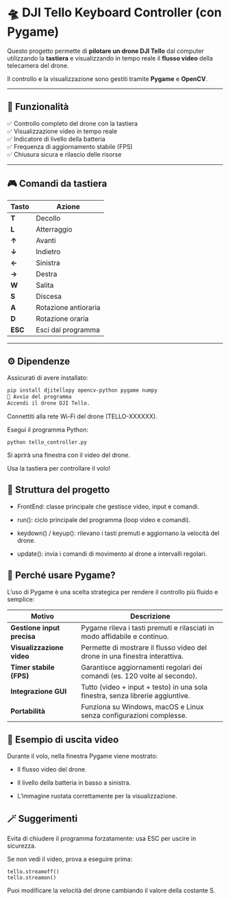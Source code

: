# 🛸 DJI Tello Keyboard Controller (con Pygame)

Questo progetto permette di **pilotare un drone DJI Tello** dal computer utilizzando la **tastiera** e visualizzando in tempo reale il **flusso video** della telecamera del drone.

Il controllo e la visualizzazione sono gestiti tramite **Pygame** e **OpenCV**.

---

## 🎯 Funzionalità

✅ Controllo completo del drone con la tastiera  
✅ Visualizzazione video in tempo reale  
✅ Indicatore di livello della batteria  
✅ Frequenza di aggiornamento stabile (FPS)  
✅ Chiusura sicura e rilascio delle risorse

---

## 🎮 Comandi da tastiera

| Tasto | Azione |
|-------|--------|
| **T** | Decollo |
| **L** | Atterraggio |
| **↑** | Avanti |
| **↓** | Indietro |
| **←** | Sinistra |
| **→** | Destra |
| **W** | Salita |
| **S** | Discesa |
| **A** | Rotazione antioraria |
| **D** | Rotazione oraria |
| **ESC** | Esci dal programma |

---

## ⚙️ Dipendenze

Assicurati di avere installato:

```bash
pip install djitellopy opencv-python pygame numpy
🚀 Avvio del programma
Accendi il drone DJI Tello.
```

Connettiti alla rete Wi-Fi del drone (TELLO-XXXXXX).

Esegui il programma Python:

```
python tello_controller.py
```

Si aprirà una finestra con il video del drone.

Usa la tastiera per controllare il volo!

## 🧩 Struttura del progetto
- FrontEnd: classe principale che gestisce video, input e comandi.

- run(): ciclo principale del programma (loop video e comandi).

- keydown() / keyup(): rilevano i tasti premuti e aggiornano la velocità del drone.

- update(): invia i comandi di movimento al drone a intervalli regolari.

## 🧠 Perché usare Pygame?
L’uso di Pygame è una scelta strategica per rendere il controllo più fluido e semplice:

| Motivo	| Descrizione |
|-------|--------|
| **Gestione input precisa** |	Pygame rileva i tasti premuti e rilasciati in modo affidabile e continuo. |
| **Visualizzazione video** |	Permette di mostrare il flusso video del drone in una finestra interattiva. |
| **Timer stabile (FPS)** |	Garantisce aggiornamenti regolari dei comandi (es. 120 volte al secondo). |
| **Integrazione GUI** |	Tutto (video + input + testo) in una sola finestra, senza librerie aggiuntive. |
| **Portabilità**	| Funziona su Windows, macOS e Linux senza configurazioni complesse. |

## 🧰 Esempio di uscita video
Durante il volo, nella finestra Pygame viene mostrato:

- Il flusso video del drone.

- Il livello della batteria in basso a sinistra.

- L’immagine ruotata correttamente per la visualizzazione.

## 🪄 Suggerimenti

Evita di chiudere il programma forzatamente: usa ESC per uscire in sicurezza.

Se non vedi il video, prova a eseguire prima:

```
tello.streamoff()
tello.streamon()
```

Puoi modificare la velocità del drone cambiando il valore della costante S.
